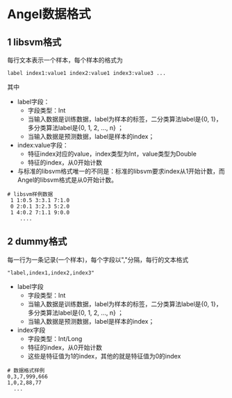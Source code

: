 # Angel数据格式

## 1 libsvm格式

每行文本表示一个样本，每个样本的格式为
```
label index1:value1 index2:value1 index3:value3 ...
```

其中
* label字段：
  - 字段类型：Int
  - 当输入数据是训练数据，label为样本的标签，二分类算法label是{0, 1}，多分类算法label是{0, 1, 2, ..., n} ；
  - 当输入数据是预测数据，label是样本的index；
* index:value字段：
  - 特征index对应的value，index类型为Int，value类型为Double
  - 特征的index，从0开始计数
* 与标准的libsvm格式唯一的不同是：标准的libsvm要求index从1开始计数，而Angel的libsvm格式是从0开始计数。

```
# libsvm样例数据
 1 1:0.5 3:3.1 7:1.0
 0 2:0.1 3:2.3 5:2.0
 1 4:0.2 7:1.1 9:0.0
    ....
```

## 2 dummy格式

每一行为一条记录(一个样本)，每个字段以","分隔，每行的文本格式
```
"label,index1,index2,index3"
```
* label字段
  - 字段类型：Int
  - 当输入数据是训练数据，label为样本的标签，二分类算法label是{0, 1}，多分类算法label是{0, 1, 2, ..., n} ；
  - 当输入数据是预测数据，label是样本的index；
* index字段
  - 字段类型：Int/Long
  - 特征的index，从0开始计数
  - 这些是特征值为1的index，其他的就是特征值为0的index

```
# 数据格式样例
0,3,7,999,666
1,0,2,88,77
  ...
```
